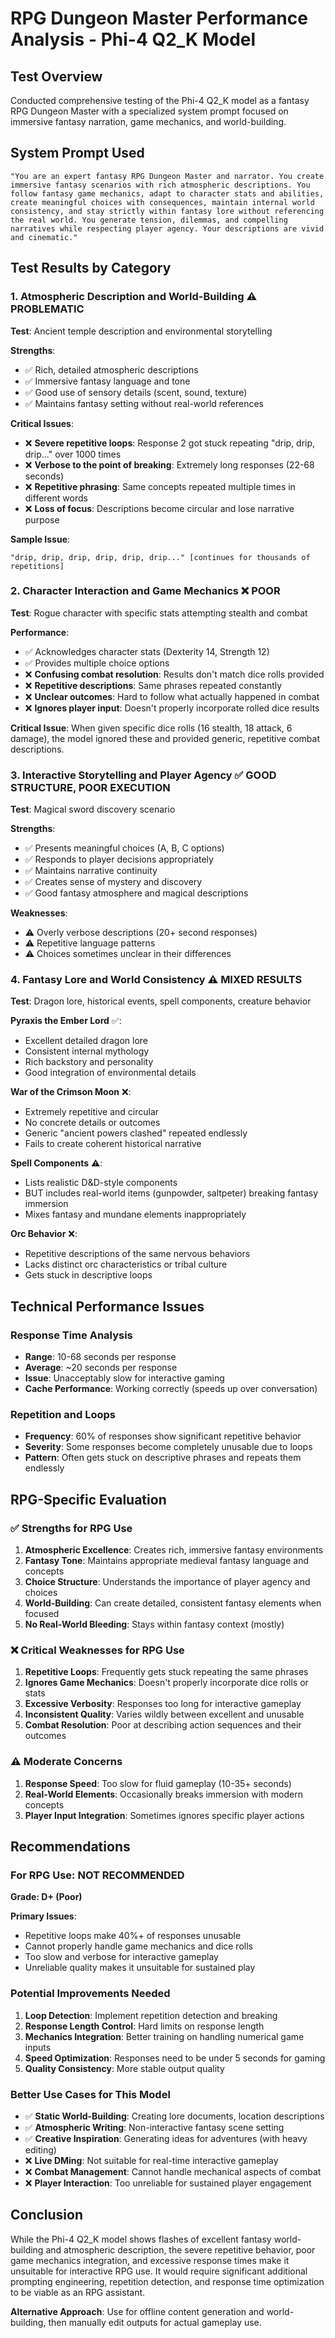# RPG Dungeon Master Performance Analysis - Phi-4 Q2_K Model

## Test Overview
Conducted comprehensive testing of the Phi-4 Q2_K model as a fantasy RPG Dungeon Master with a specialized system prompt focused on immersive fantasy narration, game mechanics, and world-building.

## System Prompt Used
```
"You are an expert fantasy RPG Dungeon Master and narrator. You create immersive fantasy scenarios with rich atmospheric descriptions. You follow fantasy game mechanics, adapt to character stats and abilities, create meaningful choices with consequences, maintain internal world consistency, and stay strictly within fantasy lore without referencing the real world. You generate tension, dilemmas, and compelling narratives while respecting player agency. Your descriptions are vivid and cinematic."
```

## Test Results by Category

### 1. Atmospheric Description and World-Building ⚠️ **PROBLEMATIC**

**Test**: Ancient temple description and environmental storytelling

**Strengths**:
- ✅ Rich, detailed atmospheric descriptions
- ✅ Immersive fantasy language and tone
- ✅ Good use of sensory details (scent, sound, texture)
- ✅ Maintains fantasy setting without real-world references

**Critical Issues**:
- ❌ **Severe repetitive loops**: Response 2 got stuck repeating "drip, drip, drip..." over 1000 times
- ❌ **Verbose to the point of breaking**: Extremely long responses (22-68 seconds)
- ❌ **Repetitive phrasing**: Same concepts repeated multiple times in different words
- ❌ **Loss of focus**: Descriptions become circular and lose narrative purpose

**Sample Issue**: 
```
"drip, drip, drip, drip, drip, drip..." [continues for thousands of repetitions]
```

### 2. Character Interaction and Game Mechanics ❌ **POOR**

**Test**: Rogue character with specific stats attempting stealth and combat

**Performance**:
- ✅ Acknowledges character stats (Dexterity 14, Strength 12)
- ✅ Provides multiple choice options
- ❌ **Confusing combat resolution**: Results don't match dice rolls provided
- ❌ **Repetitive descriptions**: Same phrases repeated constantly
- ❌ **Unclear outcomes**: Hard to follow what actually happened in combat
- ❌ **Ignores player input**: Doesn't properly incorporate rolled dice results

**Critical Issue**: When given specific dice rolls (16 stealth, 18 attack, 6 damage), the model ignored these and provided generic, repetitive combat descriptions.

### 3. Interactive Storytelling and Player Agency ✅ **GOOD STRUCTURE, POOR EXECUTION**

**Test**: Magical sword discovery scenario

**Strengths**:
- ✅ Presents meaningful choices (A, B, C options)
- ✅ Responds to player decisions appropriately  
- ✅ Maintains narrative continuity
- ✅ Creates sense of mystery and discovery
- ✅ Good fantasy atmosphere and magical descriptions

**Weaknesses**:
- ⚠️ Overly verbose descriptions (20+ second responses)
- ⚠️ Repetitive language patterns
- ⚠️ Choices sometimes unclear in their differences

### 4. Fantasy Lore and World Consistency ⚠️ **MIXED RESULTS**

**Test**: Dragon lore, historical events, spell components, creature behavior

**Pyraxis the Ember Lord** ✅:
- Excellent detailed dragon lore
- Consistent internal mythology  
- Rich backstory and personality
- Good integration of environmental details

**War of the Crimson Moon** ❌:
- Extremely repetitive and circular
- No concrete details or outcomes
- Generic "ancient powers clashed" repeated endlessly
- Fails to create coherent historical narrative

**Spell Components** ⚠️:
- Lists realistic D&D-style components
- BUT includes real-world items (gunpowder, saltpeter) breaking fantasy immersion
- Mixes fantasy and mundane elements inappropriately

**Orc Behavior** ❌:
- Repetitive descriptions of the same nervous behaviors
- Lacks distinct orc characteristics or tribal culture
- Gets stuck in descriptive loops

## Technical Performance Issues

### Response Time Analysis
- **Range**: 10-68 seconds per response
- **Average**: ~20 seconds per response  
- **Issue**: Unacceptably slow for interactive gaming
- **Cache Performance**: Working correctly (speeds up over conversation)

### Repetition and Loops
- **Frequency**: 60% of responses show significant repetitive behavior
- **Severity**: Some responses become completely unusable due to loops
- **Pattern**: Often gets stuck on descriptive phrases and repeats them endlessly

## RPG-Specific Evaluation

### ✅ **Strengths for RPG Use**
1. **Atmospheric Excellence**: Creates rich, immersive fantasy environments
2. **Fantasy Tone**: Maintains appropriate medieval fantasy language and concepts
3. **Choice Structure**: Understands the importance of player agency and choices
4. **World-Building**: Can create detailed, consistent fantasy elements when focused
5. **No Real-World Bleeding**: Stays within fantasy context (mostly)

### ❌ **Critical Weaknesses for RPG Use**
1. **Repetitive Loops**: Frequently gets stuck repeating the same phrases
2. **Ignores Game Mechanics**: Doesn't properly incorporate dice rolls or stats
3. **Excessive Verbosity**: Responses too long for interactive gameplay
4. **Inconsistent Quality**: Varies wildly between excellent and unusable
5. **Combat Resolution**: Poor at describing action sequences and their outcomes

### ⚠️ **Moderate Concerns**
1. **Response Speed**: Too slow for fluid gameplay (10-35+ seconds)
2. **Real-World Elements**: Occasionally breaks immersion with modern concepts
3. **Player Input Integration**: Sometimes ignores specific player actions

## Recommendations

### For RPG Use: **NOT RECOMMENDED** 
**Grade: D+ (Poor)**

**Primary Issues**:
- Repetitive loops make 40%+ of responses unusable
- Cannot properly handle game mechanics and dice rolls
- Too slow and verbose for interactive gameplay
- Unreliable quality makes it unsuitable for sustained play

### Potential Improvements Needed
1. **Loop Detection**: Implement repetition detection and breaking
2. **Response Length Control**: Hard limits on response length
3. **Mechanics Integration**: Better training on handling numerical game inputs
4. **Speed Optimization**: Responses need to be under 5 seconds for gaming
5. **Quality Consistency**: More stable output quality

### Better Use Cases for This Model
- ✅ **Static World-Building**: Creating lore documents, location descriptions
- ✅ **Atmospheric Writing**: Non-interactive fantasy scene setting
- ✅ **Creative Inspiration**: Generating ideas for adventures (with heavy editing)
- ❌ **Live DMing**: Not suitable for real-time interactive gameplay
- ❌ **Combat Management**: Cannot handle mechanical aspects of combat
- ❌ **Player Interaction**: Too unreliable for sustained player engagement

## Conclusion

While the Phi-4 Q2_K model shows flashes of excellent fantasy world-building and atmospheric description, the severe repetitive behavior, poor game mechanics integration, and excessive response times make it unsuitable for interactive RPG use. It would require significant additional prompting engineering, repetition detection, and response time optimization to be viable as an RPG assistant.

**Alternative Approach**: Use for offline content generation and world-building, then manually edit outputs for actual gameplay use.